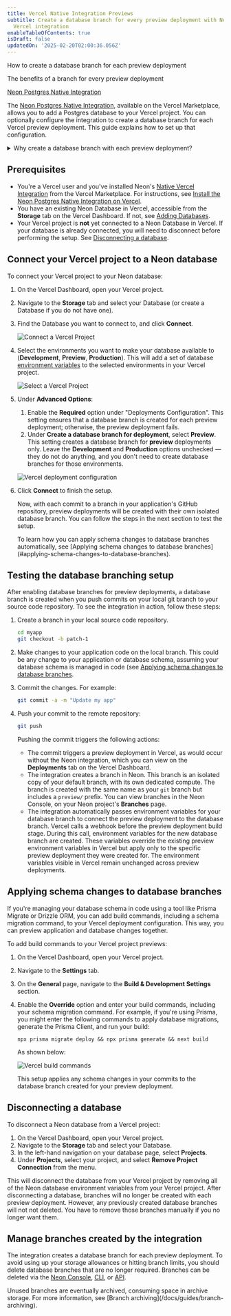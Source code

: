 ```yaml
---
title: Vercel Native Integration Previews
subtitle: Create a database branch for every preview deployment with Neon's native
  Vercel integration
enableTableOfContents: true
isDraft: false
updatedOn: '2025-02-20T02:00:36.056Z'
---
```


<InfoBlock>
<DocsList title="What you will learn:">
<p>How to create a database branch for each preview deployment</p>
<p>The benefits of a branch for every preview deployment</p>
</DocsList>

<DocsList title="Related topics" theme="docs">
<a href="/docs/guides/vercel-native-integration">Neon Postgres Native Integration</a>
</DocsList>
</InfoBlock>

The [Neon Postgres Native Integration](https://vercel.com/marketplace/neon), available on the Vercel Marketplace, allows you to add a Postgres database to your Vercel project. You can optionally configure the integration to create a database branch for each Vercel preview deployment. This guide explains how to set up that configuration.

<details>
<summary>Why create a database branch with each preview deployment?</summary>

- **Each preview deployment gets its own database**: Every Vercel preview deployment has its own dedicated database branch, keeping environments isolated.

- **No more shared database problems**: Using a single shared database can lead to issues across all preview deployments if something goes wrong. With branches, each preview has its own independent database.

- **Easier debugging and testing**: Database branches let you preview schema changes and migrations in isolation, so issues don’t spill over into other environments.

- **No need to set up preview databases manually**: Neon branches are created instantly as copies of the parent database, saving you the hassle of seeding data or setting up databases from scratch.

- **Works automatically with Vercel**: The integration connects Neon database branches to Vercel preview deployments and sets the environment variables for you.

- **Great for teams**: Isolated branches let team members test their changes independently without stepping on each other’s toes.

- **Automatic schema migrations**: You can add database migration commands to your Vercel deployment setup to apply schema changes to your database branch automatically with each preview deployment.

</details>

## Prerequisites

- You're a Vercel user and you've installed Neon's [Native Vercel Integration](https://vercel.com/marketplace/neon) from the Vercel Marketplace. For instructions, see [Install the Neon Postgres Native Integration on Vercel](/docs/guides/vercel-native-integration).
- You have an existing Neon Database in Vercel, accessible from the **Storage** tab on the Vercel Dashboard. If not, see [Adding Databases](/docs/guides/vercel-native-integration#adding-more-databases).
- Your Vercel project is **not** yet connected to a Neon Database in Vercel. If your database is already connected, you will need to disconnect before performing the setup. See [Disconnecting a database](#disconnecting-a-database).

## Connect your Vercel project to a Neon database

To connect your Vercel project to your Neon database:

1. On the Vercel Dashboard, open your Vercel project.
2. Navigate to the **Storage** tab and select your Database (or create a Database if you do not have one).
3. Find the Database you want to connect to, and click **Connect**.

   ![Connect a Vercel Project](/docs/guides/vercel_native_connect_project.png)

4. Select the environments you want to make your database available to (**Development**, **Preview**, **Production**). This will add a set of database [environment variables](/docs/guides/vercel-native-integration#environment-variables-set-by-the-integration) to the selected environments in your Vercel project.

   ![Select a Vercel Project](/docs/guides/vercel_native_select_environments.png)

5. Under **Advanced Options**:

   1. Enable the **Required** option under "Deployments Configuration". This setting ensures that a database branch is created for each preview deployment; otherwise, the preview deployment fails.
   1. Under **Create a database branch for deployment**, select **Preview**. This setting creates a database branch for **preview** deployments only. Leave the **Development** and **Production** options unchecked — they do not do anything, and you don't need to create database branches for those environments.

   ![Vercel deployment configuration](/docs/guides/vercel_native_deployments_configuration.png)

6. Click **Connect** to finish the setup.

   Now, with each commit to a branch in your application's GitHub repository, preview deployments will be created with their own isolated database branch. You can follow the steps in the next section to test the setup.

   <Admonition type="tip">
   To learn how you can apply schema changes to database branches automatically, see [Applying schema changes to database branches](#applying-schema-changes-to-database-branches). 
   </Admonition>

## Testing the database branching setup

After enabling database branches for preview deployments, a database branch is created when you push commits on your local git branch to your source code repository. To see the integration in action, follow these steps:

1. Create a branch in your local source code repository.

   ```bash
   cd myapp
   git checkout -b patch-1
   ```

2. Make changes to your application code on the local branch. This could be any change to your application or database schema, assuming your database schema is managed in code (see [Applying schema changes to database branches](#applying-schema-changes-to-database-branches).
3. Commit the changes. For example:

   ```bash
   git commit -a -m "Update my app"
   ```

4. Push your commit to the remote repository:

   ```bash
   git push
   ```

   Pushing the commit triggers the following actions:

   - The commit triggers a preview deployment in Vercel, as would occur without the Neon integration, which you can view on the **Deployments** tab on the Vercel Dashboard.
   - The integration creates a branch in Neon. This branch is an isolated copy of your default branch, with its own dedicated compute. The branch is created with the same name as your `git` branch but includes a `preview/` prefix. You can view branches in the Neon Console, on your Neon project's **Branches** page.
   - The integration automatically passes environment variables for your database branch to connect the preview deployment to the database branch.
     <Admonition type="info" title="How are database variables set for preview deployments?">
     Vercel calls a webhook before the preview deployment build stage. During this call, environment variables for the new database branch are created. These variables override the existing preview environment variables in Vercel but apply only to the specific preview deployment they were created for. The environment variables visible in Vercel remain unchanged across preview deployments.
     </Admonition>

## Applying schema changes to database branches

If you're managing your database schema in code using a tool like Prisma Migrate or Drizzle ORM, you can add build commands, including a schema migration command, to your Vercel deployment configuration. This way, you can preview application and database changes together.

To add build commands to your Vercel project previews:

1. On the Vercel Dashboard, open your Vercel project.
2. Navigate to the **Settings** tab.
3. On the **General** page, navigate to the **Build & Development Settings** section.
4. Enable the **Override** option and enter your build commands, including your schema migration command. For example, if you're using Prisma, you might enter the following commands to apply database migrations, generate the Prisma Client, and run your build:

   ```text
   npx prisma migrate deploy && npx prisma generate && next build
   ```

   As shown below:

   ![Vercel build commands](/docs/guides/vercel_build_command.png)

   This setup applies any schema changes in your commits to the database branch created for your preview deployment.

## Disconnecting a database

To disconnect a Neon database from a Vercel project:

1. On the Vercel Dashboard, open your Vercel project.
2. Navigate to the **Storage** tab and select your Database.
3. In the left-hand navigation on your database page, select **Projects**.
4. Under **Projects**, select your project, and select **Remove Project Connection** from the menu.

This will disconnect the database from your Vercel project by removing all of the Neon database environment variables from your Vercel project. After disconnecting a database, branches will no longer be created with each preview deployment. However, any previously created database branches will not not deleted. You have to remove those branches manually if you no longer want them.

## Manage branches created by the integration

The integration creates a database branch for each preview deployment. To avoid using up your storage allowances or hitting branch limits, you should delete database branches that are no longer required. Branches can be deleted via the [Neon Console](/docs/manage/branches#delete-a-branch), [CLI](/docs/reference/cli-branches#delete), or [API](https://neon.tech/docs/manage/branches#delete-a-branch-with-the-api).

<Admonition type="note" title="What happens to branches if you don't remove them?">
Unused branches are eventually archived, consuming space in archive storage. For more information, see [Branch archiving](/docs/guides/branch-archiving).
</Admonition>

<NeedHelp/>
